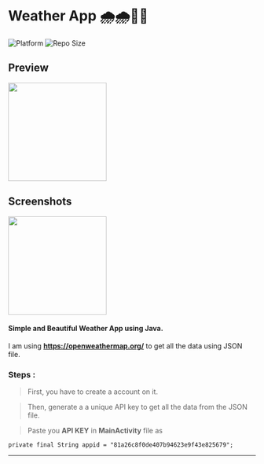 # Weather App 🌧️🌧️💙💙

![Platform](https://img.shields.io/badge/platform-Android-brightgreen.svg?color=00ADB5&style=for-the-badge)
![Repo Size](https://img.shields.io/github/repo-size/dev-aniketj/Weather-App?color=00ADB5&style=for-the-badge)

## Preview

<img src="https://github.com/user-attachments/assets/d5b72ab9-cc12-444a-a1aa-462f8ec739df" width="200"/>

## Screenshots

<p float="left">
	<img src="https://github.com/user-attachments/assets/2496226c-6fb4-401c-a464-c6172f12fd38" width="200"/>
</p>


#### Simple and Beautiful Weather App using Java.

I am using **https://openweathermap.org/** to get all the data using JSON file.

### Steps :

> First, you have to create a account on it.

> Then, generate a a unique API key to get all the data from the JSON file.

> Paste you **API KEY** in **MainActivity** file as

```
private final String appid = "81a26c8f0de407b94623e9f43e825679";
```
---
